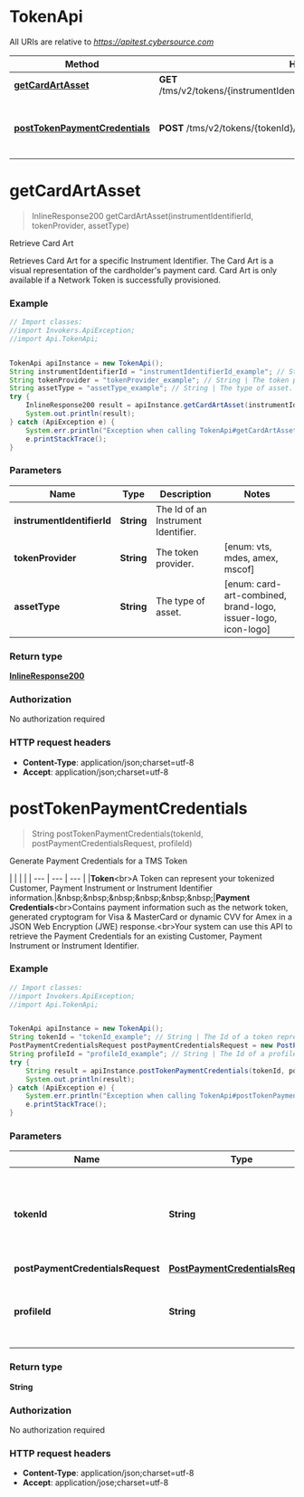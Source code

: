 # TokenApi

All URIs are relative to *https://apitest.cybersource.com*

Method | HTTP request | Description
------------- | ------------- | -------------
[**getCardArtAsset**](TokenApi.md#getCardArtAsset) | **GET** /tms/v2/tokens/{instrumentIdentifierId}/{tokenProvider}/assets/{assetType} | Retrieve Card Art
[**postTokenPaymentCredentials**](TokenApi.md#postTokenPaymentCredentials) | **POST** /tms/v2/tokens/{tokenId}/payment-credentials | Generate Payment Credentials for a TMS Token


<a name="getCardArtAsset"></a>
# **getCardArtAsset**
> InlineResponse200 getCardArtAsset(instrumentIdentifierId, tokenProvider, assetType)

Retrieve Card Art

Retrieves Card Art for a specific Instrument Identifier. The Card Art is a visual representation of the cardholder&#39;s payment card. Card Art is only available if a Network Token is successfully provisioned. 

### Example
```java
// Import classes:
//import Invokers.ApiException;
//import Api.TokenApi;


TokenApi apiInstance = new TokenApi();
String instrumentIdentifierId = "instrumentIdentifierId_example"; // String | The Id of an Instrument Identifier.
String tokenProvider = "tokenProvider_example"; // String | The token provider.
String assetType = "assetType_example"; // String | The type of asset.
try {
    InlineResponse200 result = apiInstance.getCardArtAsset(instrumentIdentifierId, tokenProvider, assetType);
    System.out.println(result);
} catch (ApiException e) {
    System.err.println("Exception when calling TokenApi#getCardArtAsset");
    e.printStackTrace();
}
```

### Parameters

Name | Type | Description  | Notes
------------- | ------------- | ------------- | -------------
 **instrumentIdentifierId** | **String**| The Id of an Instrument Identifier. |
 **tokenProvider** | **String**| The token provider. | [enum: vts, mdes, amex, mscof]
 **assetType** | **String**| The type of asset. | [enum: card-art-combined, brand-logo, issuer-logo, icon-logo]

### Return type

[**InlineResponse200**](InlineResponse200.md)

### Authorization

No authorization required

### HTTP request headers

 - **Content-Type**: application/json;charset=utf-8
 - **Accept**: application/json;charset=utf-8

<a name="postTokenPaymentCredentials"></a>
# **postTokenPaymentCredentials**
> String postTokenPaymentCredentials(tokenId, postPaymentCredentialsRequest, profileId)

Generate Payment Credentials for a TMS Token

|  |  |  |     | --- | --- | --- |     |**Token**&lt;br&gt;A Token can represent your tokenized Customer, Payment Instrument or Instrument Identifier information.|&amp;nbsp;&amp;nbsp;&amp;nbsp;&amp;nbsp;&amp;nbsp;&amp;nbsp;|**Payment Credentials**&lt;br&gt;Contains payment information such as the network token, generated cryptogram for Visa &amp; MasterCard or dynamic CVV for Amex in a JSON Web Encryption (JWE) response.&lt;br&gt;Your system can use this API to retrieve the Payment Credentials for an existing Customer, Payment Instrument or Instrument Identifier. 

### Example
```java
// Import classes:
//import Invokers.ApiException;
//import Api.TokenApi;


TokenApi apiInstance = new TokenApi();
String tokenId = "tokenId_example"; // String | The Id of a token representing a Customer, Payment Instrument or Instrument Identifier.
PostPaymentCredentialsRequest postPaymentCredentialsRequest = new PostPaymentCredentialsRequest(); // PostPaymentCredentialsRequest | 
String profileId = "profileId_example"; // String | The Id of a profile containing user specific TMS configuration.
try {
    String result = apiInstance.postTokenPaymentCredentials(tokenId, postPaymentCredentialsRequest, profileId);
    System.out.println(result);
} catch (ApiException e) {
    System.err.println("Exception when calling TokenApi#postTokenPaymentCredentials");
    e.printStackTrace();
}
```

### Parameters

Name | Type | Description  | Notes
------------- | ------------- | ------------- | -------------
 **tokenId** | **String**| The Id of a token representing a Customer, Payment Instrument or Instrument Identifier. |
 **postPaymentCredentialsRequest** | [**PostPaymentCredentialsRequest**](PostPaymentCredentialsRequest.md)|  |
 **profileId** | **String**| The Id of a profile containing user specific TMS configuration. | [optional]

### Return type

**String**

### Authorization

No authorization required

### HTTP request headers

 - **Content-Type**: application/json;charset=utf-8
 - **Accept**: application/jose;charset=utf-8


